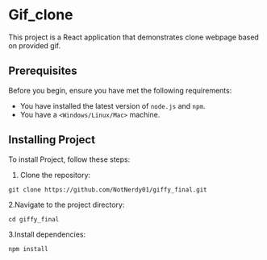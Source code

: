 # Gif_clone

This project is a React application that demonstrates clone webpage based on provided gif.


## Prerequisites

Before you begin, ensure you have met the following requirements:
* You have installed the latest version of `node.js` and `npm`.
* You have a `<Windows/Linux/Mac>` machine. 

## Installing Project

To install Project, follow these steps:

1. Clone the repository:
   
`git clone https://github.com/NotNerdy01/giffy_final.git`

2.Navigate to the project directory:

`cd giffy_final`

3.Install dependencies:

`npm install`

